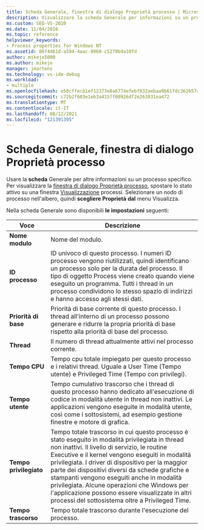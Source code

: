 ```yaml
---
title: Scheda Generale, finestra di dialogo Proprietà processo | Microsoft Docs
description: Visualizzare la scheda Generale per informazioni su un processo, tra cui il nome del modulo, l'ID processo, la priorità di base, il numero di thread, il tempo cpu, il tempo utente e il tempo trascorso.
ms.custom: SEO-VS-2020
ms.date: 11/04/2016
ms.topic: reference
helpviewer_keywords:
- Process properties for Windows NT
ms.assetid: 86f4d61d-a594-4aac-8960-c5279b4a10fd
author: mikejo5000
ms.author: mikejo
manager: jmartens
ms.technology: vs-ide-debug
ms.workload:
- multiple
ms.openlocfilehash: e50cffecb1ef12373e8a6774efebf832aebaa9b61fdc362657474028acdb7cc9
ms.sourcegitcommit: c72b2f603e1eb3a4157f00926df2e263831ea472
ms.translationtype: MT
ms.contentlocale: it-IT
ms.lasthandoff: 08/12/2021
ms.locfileid: "121391395"
---
```

# <a name="general-tab-process-properties-dialog-box"></a>Scheda Generale, finestra di dialogo Proprietà processo
Usare la **scheda** Generale per altre informazioni su un processo specifico. Per visualizzare la [finestra di dialogo Proprietà processo](../debugger/process-properties-dialog-box.md), spostare lo stato attivo su una finestra [Visualizzazione](../debugger/processes-view.md) processi. Selezionare un nodo di processo nell'albero, quindi **scegliere Proprietà** **dal** menu Visualizza.

 Nella scheda Generale sono disponibili **le impostazioni** seguenti:

|Voce|Descrizione|
|-----------|-----------------|
|**Nome modulo**|Nome del modulo.|
|**ID processo**|ID univoco di questo processo. I numeri ID processo vengono riutilizzati, quindi identificano un processo solo per la durata del processo. Il tipo di oggetto Process viene creato quando viene eseguito un programma. Tutti i thread in un processo condividono lo stesso spazio di indirizzi e hanno accesso agli stessi dati.|
|**Priorità di base**|Priorità di base corrente di questo processo. I thread all'interno di un processo possono generare e ridurre la propria priorità di base rispetto alla priorità di base del processo.|
|**Thread**|Il numero di thread attualmente attivi nel processo corrente.|
|**Tempo CPU**|Tempo cpu totale impiegato per questo processo e i relativi thread. Uguale a User Time (Tempo utente) e Privileged Time (Tempo con privilegi).|
|**Tempo utente**|Tempo cumulativo trascorso che i thread di questo processo hanno dedicato all'esecuzione di codice in modalità utente in thread non inattivi. Le applicazioni vengono eseguite in modalità utente, così come i sottosistemi, ad esempio gestione finestre e motore di grafica.|
|**Tempo privilegiato**|Tempo totale trascorso in cui questo processo è stato eseguito in modalità privilegiata in thread non inattivi. Il livello di servizio, le routine Executive e il kernel vengono eseguiti in modalità privilegiata. I driver di dispositivo per la maggior parte dei dispositivi diversi da schede grafiche e stampanti vengono eseguiti anche in modalità privilegiata. Alcune operazioni che Windows per l'applicazione possono essere visualizzate in altri processi del sottosistema oltre a Privileged Time.|
|**Tempo trascorso**|Tempo totale trascorso durante l'esecuzione del processo.|